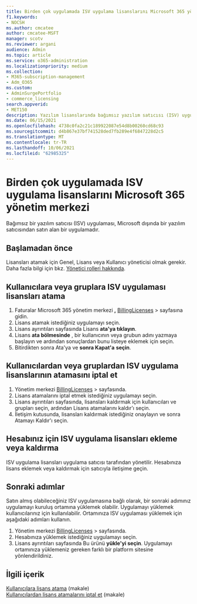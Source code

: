 ```yaml
---
title: Birden çok uygulamada ISV uygulama lisanslarını Microsoft 365 yönetim merkezi
f1.keywords:
- NOCSH
ms.author: cmcatee
author: cmcatee-MSFT
manager: scotv
ms.reviewer: argani
audience: Admin
ms.topic: article
ms.service: o365-administration
ms.localizationpriority: medium
ms.collection:
- M365-subscription-management
- Adm_O365
ms.custom:
- AdminSurgePortfolio
- commerce_licensing
search.appverid:
- MET150
description: Yazılım lisanslarında bağımsız yazılım satıcısı (ISV) uygulamalarının lisanslarını Microsoft 365 yönetim merkezi.
ms.date: 06/15/2021
ms.openlocfilehash: 4738c0fa2c21c189922087e54d8b00260cd68c93
ms.sourcegitcommit: d4b867e37bf741528ded7fb289e4f6847228d2c5
ms.translationtype: MT
ms.contentlocale: tr-TR
ms.lasthandoff: 10/06/2021
ms.locfileid: "62985325"
---
```

# <a name="manage-isv-app-licenses-in-the-microsoft-365-admin-center"></a>Birden çok uygulamada ISV uygulama lisanslarını Microsoft 365 yönetim merkezi

Bağımsız bir yazılım satıcısı (ISV) uygulaması, Microsoft dışında bir yazılım satıcısından satın alan bir uygulamadır.

## <a name="before-you-begin"></a>Başlamadan önce

Lisansları atamak için Genel, Lisans veya Kullanıcı yöneticisi olmak gerekir. Daha fazla bilgi için bkz. [Yönetici rolleri hakkında](../../admin/add-users/about-admin-roles.md).

## <a name="assign-isv-app-licenses-to-users-or-groups"></a>Kullanıcılara veya gruplara ISV uygulaması lisansları atama

1. Faturalar Microsoft 365 yönetim merkezi **,** <a href="https://go.microsoft.com/fwlink/p/?linkid=842264" target="_blank">BillingLicenses</a> >  sayfasına gidin.
2. Lisans atamak istediğiniz uygulamayı seçin.
3. Lisans ayrıntıları sayfasında Lisans **ata'ya tıklayın**.
4. Lisans **ata bölmesinde** , bir kullanıcının veya grubun adını yazmaya başlayın ve ardından sonuçlardan bunu listeye eklemek için seçin.
5. Bitirdikten sonra Ata'ya ve **sonra Kapat'a** **seçin**.

## <a name="unassign-isv-app-licenses-from-users-or-groups"></a>Kullanıcılardan veya gruplardan ISV uygulama lisanslarının atamasını iptal et

1. Yönetim merkezi <a href="https://go.microsoft.com/fwlink/p/?linkid=842264" target="_blank">BillingLicenses</a>  >  sayfasında.
2. Lisans atamalarını iptal etmek istediğiniz uygulamayı seçin.
3. Lisans ayrıntıları sayfasında, lisansları kaldırmak için kullanıcıları ve grupları seçin, ardından Lisans atamalarını kaldır'ı seçin.
4. İletişim kutusunda, lisansları kaldırmak istediğiniz onaylayın ve sonra Atamayı Kaldır'ı seçin.

## <a name="add-or-remove-isv-app-licenses-for-your-account"></a>Hesabınız için ISV uygulama lisansları ekleme veya kaldırma

ISV uygulama lisansları uygulama satıcısı tarafından yönetilir. Hesabınıza lisans eklemek veya kaldırmak için satıcıyla iletişime geçin.

## <a name="next-steps"></a>Sonraki adımlar

Satın almış olabileceğiniz ISV uygulamasına bağlı olarak, bir sonraki adımınız uygulamayı kuruluş ortamına yüklemek olabilir. Uygulamayı yüklemek kullanıcılarınız için kullanılabilir. Ortamınıza ISV uygulaması yüklemek için aşağıdaki adımları kullanın.

1. Yönetim merkezi <a href="https://go.microsoft.com/fwlink/p/?linkid=842264" target="_blank">BillingLicenses</a>  >  sayfasında.
2. Hesabınıza yüklemek istediğiniz uygulamayı seçin.
3. Lisans ayrıntıları sayfasında Bu ürünü **yükle'yi seçin**. Uygulamayı ortamınıza yüklemeniz gereken farklı bir platform sitesine yönlendirildiniz.

## <a name="related-content"></a>İlgili içerik

[Kullanıcılara lisans atama](../../admin/manage/assign-licenses-to-users.md) (makale) \
[Kullanıcılardan lisans atamalarını iptal et](../../admin/manage/remove-licenses-from-users.md) (makale)
